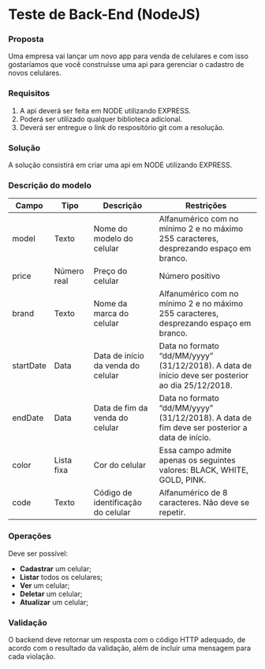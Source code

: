 # Teste de Back-End (NodeJS)

### Proposta

Uma empresa vai lançar um novo app para venda de celulares e com isso gostaríamos que você construísse uma api para gerenciar o cadastro de novos celulares.

### Requisitos

1. A api deverá ser feita em NODE utilizando EXPRESS.
2. Poderá ser utilizado qualquer biblioteca adicional.
3. Deverá ser entregue o link do respositório git com a resolução.

### Solução

A solução consistirá em criar uma api em NODE utilizando EXPRESS.

### Descrição do modelo

| Campo     | Tipo        | Descrição                          | Restrições                                                                                        |
| --------- | ----------- | ---------------------------------- | ------------------------------------------------------------------------------------------------- |
| model     | Texto       | Nome do modelo do celular          | Alfanumérico com no mínimo 2 e no máximo 255 caracteres, desprezando espaço em branco.            |
| price     | Número real | Preço do celular                   | Número positivo                                                                                   |
| brand     | Texto       | Nome da marca do celular           | Alfanumérico com no mínimo 2 e no máximo 255 caracteres, desprezando espaço em branco.            |
| startDate | Data        | Data de início da venda do celular | Data no formato “dd/MM/yyyy” (31/12/2018). A data de início deve ser posterior ao dia 25/12/2018. |
| endDate   | Data        | Data de fim da venda do celular    | Data no formato “dd/MM/yyyy” (31/12/2018). A data de fim deve ser posterior a data de início.     |
| color     | Lista fixa  | Cor do celular                     | Essa campo admite apenas os seguintes valores: BLACK, WHITE, GOLD, PINK.                          |
| code      | Texto       | Código de identificação do celular | Alfanumérico de 8 caracteres. Não deve se repetir.                                                |

### Operações

Deve ser possível:

- **Cadastrar** um celular;
- **Listar** todos os celulares;
- **Ver** um celular;
- **Deletar** um celular;
- **Atualizar** um celular;

### Validação

O backend deve retornar um resposta com o código HTTP adequado, de acordo com o resultado da validação, além de incluir uma mensagem para cada violação.
